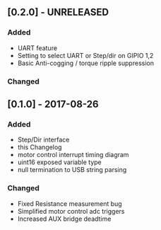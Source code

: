 
## [0.2.0] - UNRELEASED
### Added
* UART feature
* Setting to select UART or Step/dir on GIPIO 1,2
* Basic Anti-cogging / torque ripple suppression
### Changed

## [0.1.0] - 2017-08-26
### Added
* Step/Dir interface
* this Changelog
* motor control interrupt timing diagram
* uint16 exposed variable type
* null termination to USB string parsing

### Changed
* Fixed Resistance measurement bug
* Simplified motor control adc triggers
* Increased AUX bridge deadtime
